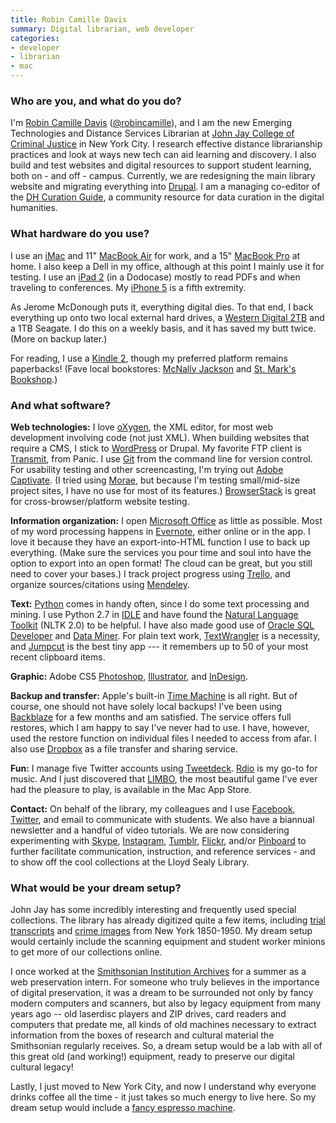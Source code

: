 ```yaml
---
title: Robin Camille Davis
summary: Digital librarian, web developer
categories:
- developer
- librarian
- mac
---
```


### Who are you, and what do you do?

I'm [Robin Camille Davis](http://www.robincamille.com/ "Robin's website.") ([@robincamille](https://twitter.com/robincamille "Robin on Twitter.")), and I am the new Emerging Technologies and Distance Services Librarian at [John Jay College of Criminal Justice](http://www.jjay.cuny.edu/ "The library's website.") in New York City. I research effective distance librarianship practices and look at ways new tech can aid learning and discovery. I also build and test websites and digital resources to support student learning, both on - and off - campus. Currently, we are redesigning the main library website and migrating everything into [Drupal][]. I am a managing co-editor of the [DH Curation Guide](http://guide.dhcuration.org/ "The DH Curation Guide's site."), a community resource for data curation in the digital humanities.

### What hardware do you use?

I use an [iMac][] and 11" [MacBook Air][macbook-air] for work, and a 15" [MacBook Pro][macbook-pro] at home. I also keep a Dell in my office, although at this point I mainly use it for testing. I use an [iPad 2][ipad-2] (in a Dodocase) mostly to read PDFs and when traveling to conferences. My [iPhone 5][iphone-5] is a fifth extremity.

As Jerome McDonough puts it, everything digital dies. To that end, I back everything up onto two local external hard drives, a [Western Digital 2TB][elements-desktop] and a 1TB Seagate. I do this on a weekly basis, and it has saved my butt twice. (More on backup later.)

For reading, I use a [Kindle 2][kindle], though my preferred platform remains paperbacks! (Fave local bookstores: [McNally Jackson](http://mcnallyjackson.com/ "The website of a bookstore in New York City.") and [St. Mark's Bookshop](http://www.stmarksbookshop.com/ "The website of another bookstore in New York City.").)

### And what software?

**Web technologies:** I love [oXygen][], the XML editor, for most web development involving code (not just XML). When building websites that require a CMS, I stick to [WordPress][] or Drupal. My favorite FTP client is [Transmit][], from Panic. I use [Git][] from the command line for version control. For usability testing and other screencasting, I'm trying out [Adobe Captivate][captivate]. (I tried using [Morae][], but because I'm testing small/mid-size project sites, I have no use for most of its features.) [BrowserStack][] is great for cross-browser/platform website testing.

**Information organization:** I open [Microsoft Office][office] as little as possible. Most of my word processing happens in [Evernote][], either online or in the app. I love it because they have an export-into-HTML function I use to back up everything. (Make sure the services you pour time and soul into have the option to export into an open format! The cloud can be great, but you still need to cover your bases.) I track project progress using [Trello][], and organize sources/citations using [Mendeley][]. 

**Text:** [Python][] comes in handy often, since I do some text processing and mining. I use Python 2.7 in [IDLE][] and have found the [Natural Language Toolkit][ntlk] (NLTK 2.0) to be helpful. I have also made good use of [Oracle SQL Developer][sql-developer] and [Data Miner][data-miner]. For plain text work, [TextWrangler][] is a necessity, and [Jumpcut][] is the best tiny app --- it remembers up to 50 of your most recent clipboard items.

**Graphic:** Adobe CS5 [Photoshop][], [Illustrator][], and [InDesign][].

**Backup and transfer:** Apple's built-in [Time Machine][time-machine] is all right. But of course, one should not have solely local backups! I've been using [Backblaze][] for a few months and am satisfied. The service offers full restores, which I am happy to say I've never had to use. I have, however, used the restore function on individual files I needed to access from afar. I also use [Dropbox][] as a file transfer and sharing service. 

**Fun:** I manage five Twitter accounts using [Tweetdeck][]. [Rdio][] is my go-to for music. And I just discovered that [LIMBO][], the most beautiful game I've ever had the pleasure to play, is available in the Mac App Store.

**Contact:** On behalf of the library, my colleagues and I use [Facebook](https://www.facebook.com/pages/John-Jay-College-Library/291505825471 "The library Facebook account."), [Twitter](http://twitter.com/johnjaylibrary "The library's Twitter account."), and email to communicate with students. We also have a biannual newsletter and a handful of video tutorials. We are now considering experimenting with [Skype][], [Instagram][instagram-ios], [Tumblr][], [Flickr][], and/or [Pinboard][] to further facilitate communication, instruction, and reference services - and to show off the cool collections at the Lloyd Sealy Library.

### What would be your dream setup?

John Jay has some incredibly interesting and frequently used special collections. The library has already digitized quite a few items, including [trial transcripts](http://www.lib.jjay.cuny.edu/crimeinny/trials/ "The library's trial transcripts site.") and [crime images](http://dig.lib.jjay.cuny.edu/cgi-bin/library.exe?site=localhost&a=p&p=about&c=newcrime&l=en&w=utf-8 "The library's crime images site.") from New York 1850-1950. My dream setup would certainly include the scanning equipment and student worker minions to get more of our collections online.

I once worked at the [Smithsonian Institution Archives](http://siarchives.si.edu/ "The Smithsonian Archives' website.") for a summer as a web preservation intern. For someone who truly believes in the importance of digital preservation, it was a dream to be surrounded not only by fancy modern computers and scanners, but also by legacy equipment from many years ago -- old laserdisc players and ZIP drives, card readers and computers that predate me, all kinds of old machines necessary to extract information from the boxes of research and cultural material the Smithsonian regularly receives. So, a dream setup would be a lab with all of this great old (and working!) equipment, ready to preserve our digital cultural legacy!

Lastly, I just moved to New York City, and now I understand why everyone drinks coffee all the time - it just takes so much energy to live here. So my dream setup would include a [fancy espresso machine](https://svpply.com/shop/categories/home?search=espresso%20machine "A search for espresso machines on Svpply.").

[backblaze]: https://www.backblaze.com/cloud-backup.html "Online backup."
[browserstack]: https://www.browserstack.com/ "A service for testing a site live across a multitude of browsers."
[captivate]: https://www.adobe.com/products/captivate.html "A screen capture and learning tool."
[data-miner]: https://www.oracle.com/technetwork/database/options/advanced-analytics/odm/overview/index.html "A GUI for the Oracle Data Mining package."
[dropbox]: https://www.dropbox.com/ "Online syncing and storage."
[drupal]: https://www.drupal.org/ "An open-source content management system."
[elements-desktop]: https://www.wdc.com/en/products/products.aspx?id=260 "An external hard drive."
[evernote]: https://evernote.com/ "Online software for capturing notes."
[flickr]: https://www.flickr.com/ "A photo sharing website."
[git]: https://git-scm.com/ "A version control system."
[idle]: https://docs.python.org/2/library/idle.html "A Python IDE written in Python."
[illustrator]: https://www.adobe.com/products/illustrator.html "A vector graphics editor."
[imac]: https://www.apple.com/imac/ "An all-in-one computer."
[indesign]: https://www.adobe.com/products/indesign.html "A desktop/web publishing application."
[instagram-ios]: https://itunes.apple.com/us/app/instagram/id389801252 "A photo taking/sharing app."
[ipad-2]: https://www.apple.com/ipad/ "A tablet device."
[iphone-5]: https://en.wikipedia.org/wiki/IPhone_5 "A smartphone."
[jumpcut]: http://jumpcut.sourceforge.net/ "A clipboard buffer for Mac OS X."
[kindle]: https://www.amazon.com/Kindle-Ereader-ebook-reader/dp/B007HCCNJU "A digital book reader."
[limbo]: https://playdead.com/limbo/ "A side-scrolling survival/puzzle game."
[macbook-air]: https://www.apple.com/macbook-air/ "A very thin laptop."
[macbook-pro]: https://www.apple.com/macbook-pro/ "A laptop."
[mendeley]: https://www.mendeley.com/ "A reference and academic service."
[morae]: https://www.techsmith.com/morae.html "Software to record and monitor users during testing."
[ntlk]: http://www.nltk.org/ "A Python toolkit for working with human languages."
[office]: https://products.office.com/en-us/home "An office productivity suite."
[oxygen]: https://www.oxygenxml.com/ "An XML editor."
[photoshop]: https://www.adobe.com/products/photoshop.html "A bitmap image editor."
[pinboard]: http://pinboard.in/ "A bookmarking web service."
[python]: https://www.python.org/ "An interpreted scripting language."
[rdio]: http://www.rdio.com/home/en-us/ "A music streaming service."
[skype]: https://www.skype.com/en/ "Voice and video chat software."
[sql-developer]: https://www.oracle.com/technetwork/developer-tools/sql-developer/overview/index.html "A GUI for managing Oracle databases."
[textwrangler]: http://www.barebones.com/products/textwrangler/ "A free, powerful text editor for the Mac."
[time-machine]: https://en.wikipedia.org/wiki/Time_Machine_(Mac_OS) "Backup software for the masses, included with Mac OS X 10.5."
[transmit]: https://panic.com/transmit/ "An FTP/SFTP client for the Mac."
[trello]: https://trello.com/ "A project management service."
[tumblr]: https://www.tumblr.com/ "An online personal publishing platform."
[tweetdeck]: https://about.twitter.com/products/tweetdeck "A multi-column Twitter client."
[wordpress]: https://wordpress.com/ "Weblog publishing software."
